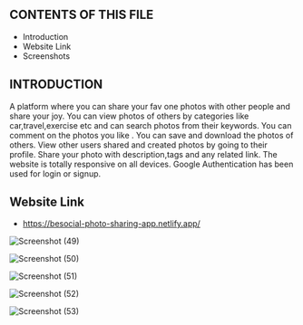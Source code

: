 CONTENTS OF THIS FILE
---------------------

 * Introduction
 * Website Link
 * Screenshots


INTRODUCTION
------------

A platform where you can share your fav one photos with other people and share your joy. You can view photos of others by categories like car,travel,exercise etc and can search photos from their keywords. You can comment on the photos you like . You can save and download the photos of others. View other users shared and created photos by going to their profile. Share your photo with description,tags and any related link. The website is totally responsive on all devices. Google Authentication has been used for login or signup.

Website Link
-----------

* https://besocial-photo-sharing-app.netlify.app/




![Screenshot (49)](https://user-images.githubusercontent.com/91376088/186854485-fd940cf3-289c-4f08-b017-c7589c2a1af6.png)





![Screenshot (50)](https://user-images.githubusercontent.com/91376088/186854543-ec66e78b-19fe-4574-9e4d-78b89c4ec3ad.png)




![Screenshot (51)](https://user-images.githubusercontent.com/91376088/186854588-ba5ba9e3-82df-4a9f-ba2c-c1fc48f70fe5.png)





![Screenshot (52)](https://user-images.githubusercontent.com/91376088/186854618-a8f49fe2-7e00-43be-aec4-79b0e85db9e6.png)






![Screenshot (53)](https://user-images.githubusercontent.com/91376088/186854647-1f4b46c3-fcbe-41e4-b459-a691cae2b474.png)




